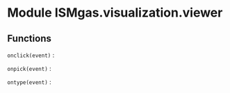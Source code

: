 Module ISMgas.visualization.viewer
==================================

Functions
---------

`onclick(event)`
:   

`onpick(event)`
:   

`ontype(event)`
: